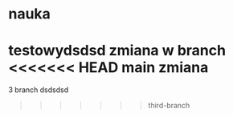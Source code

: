 # nauka

testowydsdsd
zmiana w branch
<<<<<<< HEAD
main zmiana
=======
3 branch 
dsdsdsd
>>>>>>> third-branch
